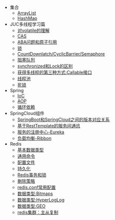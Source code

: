 * 集合
  * [ArrayList](collection/010-ArrayList.md)
  * [HashMap](collection/020-HashMap.md)
* JUC多线程学习篇
    * [对volatile的理解](juc/010-volatile关键字.md)
    * [CAS](juc/020-CAS.md)
    * [ABA问题和原子引用](juc/030-ABA.md)
    * [锁](juc/050-Lock.md)
    * [CountDownlatch/CyclicBarrier/Semaphore](juc/060-CountDownlatch_CyclicBarrier_Semaphore.md)
    * [阻塞队列](juc/070-BlockingQueue.md)
    * [synchronized和Lock的区别](juc/080-synchronizedAndLock.md)
    * [获得多线程的第三种方式:Callable接口](juc/090-Callable.md)
    * [线程池](juc/100-ThreadPool.md)
    * [死锁](juc/110-Deadlock.md)
* Spring
  * [IoC](spring/010-IoC.md)
  * [AOP](spring/020-AOP.md)
  * [循环依赖](spring/030-CircularDependencies.md)
* SpringCloud组件
  * [SpringBoot和SpringCloud之间的版本对应关系](spring-cloud/007-ver.md)
  * [基于RestTemplate的服务间通讯](spring-cloud/008-RestTemplate.md)
  * [服务的注册中心-Eureka](spring-cloud/010-Eureka.md)
  * [负载均衡-Ribbon](spring-cloud/020-Ribbon.md)
* Redis
  * [基本数据类型](redis/020-basicDataType.md)
  * [通用命令](redis/030-basicCmd.md)
  * [配置文件](redis/040-configFile.md)
  * [持久化](redis/050-persistent.md)
  * [Redis事务和锁](redis/060-transactionAndLock.md)
  * [删除策略](redis/070-delPolicy.md)
  * [redis.conf常用配置](redis/080-conf.md)
  * [数据类型:Bitmaps](redis/090-bitmaps.md)
  * [数据类型:HyperLogLog](redis/100-HyperLogLog.md)
  * [数据类型:GEO](redis/110-GEO.md)
  * [redis集群：主从复制](redis/120-masterSlave.md)
